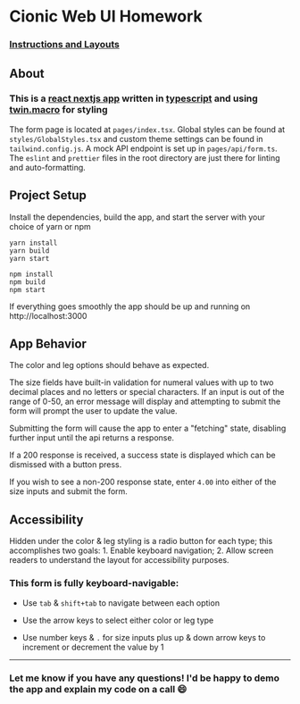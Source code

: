 # Cionic Web UI Homework

### [Instructions and Layouts](https://docs.google.com/document/d/1d0upM8NlhQ3LbN5I2EnSRLmNYtwTYTKnRRhRIHHnwqo)

## About

### This is a [react nextjs app](https://nextjs.org/) written in [typescript](https://www.typescriptlang.org/) and using [twin.macro](https://www.npmjs.com/package/twin.macro) for styling

The form page is located at `pages/index.tsx`. Global styles can be found at `styles/GlobalStyles.tsx` and custom theme settings can be found in `tailwind.config.js`. A mock API endpoint is set up in `pages/api/form.ts`. The `eslint` and `prettier` files in the root directory are just there for linting and auto-formatting.

## Project Setup

Install the dependencies, build the app, and start the server with your choice of yarn or npm

```
yarn install
yarn build
yarn start
```

```
npm install
npm build
npm start
```

If everything goes smoothly the app should be up and running on http://localhost:3000

## App Behavior

The color and leg options should behave as expected.

The size fields have built-in validation for numeral values with up to two decimal places and no letters or special characters. If an input is out of the range of 0-50, an error message will display and attempting to submit the form will prompt the user to update the value.

Submitting the form will cause the app to enter a "fetching" state, disabling further input until the api returns a response.

If a 200 response is received, a success state is displayed which can be dismissed with a button press.

If you wish to see a non-200 response state, enter `4.00` into either of the size inputs and submit the form.

## Accessibility

Hidden under the color & leg styling is a radio button for each type; this accomplishes two goals: 1. Enable keyboard navigation; 2. Allow screen readers to understand the layout for accessibility purposes.

### This form is fully keyboard-navigable:

- Use `tab` & `shift+tab` to navigate between each option

- Use the arrow keys to select either color or leg type

- Use number keys & `.` for size inputs plus up & down arrow keys to increment or decrement the value by 1

---

### Let me know if you have any questions! I'd be happy to demo the app and explain my code on a call 😄
